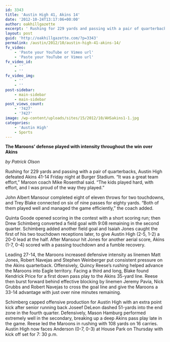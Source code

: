 ```yaml
---
id: 3343
title: 'Austin High 41, Akins 14'
date: '2012-10-24T13:17:06+00:00'
author: oakhillgazette
excerpt: ' Rushing for 229 yards and passing with a pair of quarterbacks, Austin High defeated Akins 41-14 Friday night at Burger Stadium. “It was a great team effort,” Maroon coach Mike Rosenthal said. “The kids played hard, with effort, and I was proud of the way they played.”'
layout: post
guid: 'http://oakhillgazette.com/?p=3343'
permalink: /austin/2012/10/austin-high-41-akins-14/
fv_video:
    - 'Paste your YouTube or Vimeo url'
    - 'Paste your YouTube or Vimeo url'
fv_video_id:
    - ''
    - ''
fv_video_img:
    - ''
    - ''
post-sidebar:
    - main-sidebar
    - main-sidebar
post_views_count:
    - '7427'
    - '7427'
image: /wp-content/uploads/sites/15/2012/10/AHSakins1-1.jpg
categories:
    - 'Austin High'
    - Sports
---
```


**The Maroons’ defense played with intensity throughout the win over Akins**

*by Patrick Olson*

Rushing for 229 yards and passing with a pair of quarterbacks, Austin High defeated Akins 41-14 Friday night at Burger Stadium. “It was a great team effort,” Maroon coach Mike Rosenthal said. “The kids played hard, with effort, and I was proud of the way they played.”

John Albert Mansour completed eight of eleven throws for two touchdowns, and Trey Blake connected on six of nine passes for eighty yards. “Both of them played well and managed the game efficiently,” the coach added.

Quinta Goode opened scoring in the contest with a short scoring run; then Drew Schimberg converted a field goal with 9:08 remaining in the second quarter. Schimberg added another field goal and Isaiah Jones caught the first of his two touchdown receptions later, to give Austin High (2-5, 1-2) a 20-0 lead at the half. After Mansour hit Jones for another aerial score, Akins (1-7, 0-4) scored with a passing touchdown and a fumble recovery.

Leading 27-14, the Maroons increased defensive intensity as linemen Matt Jones, Robert Navejas and Stephen Weinberger put consistent pressure on the Akins quarterback. Offensively, Quincy Reese’s rushing helped advance the Maroons into Eagle territory. Facing a third and long, Blake found Kendrick Price for a first down pass play to the Akins 35-yard line. Reese then burst forward behind effective blocking by linemen Jeremy Pavia, Nick Grubbs and Robert Navejas to cross the goal line and give the Maroons a 33-14 advantage with just over nine minutes remaining.

Schimberg capped offensive production for Austin High with an extra point kick after senior running back Joseef DeLeon dashed 51-yards into the end zone in the fourth quarter. Defensively, Mason Hamburg performed extremely well in the secondary, breaking up a deep Akins pass play late in the game. Reese led the Maroons in rushing with 108 yards on 16 carries. Austin High now faces Anderson (0-7, 0-3) at House Park on Thursday with kick off set for 7: 30 p.m.
